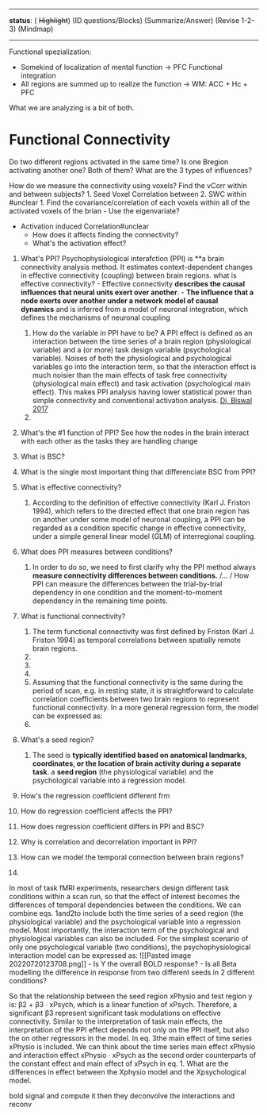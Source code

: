 -------------------------
**status**: 
 ( ~~Highlight~~) (ID questions/Blocks) (Summarize/Answer) (Revise 1-2-3) (Mindmap)
 
-----------------------------------------------------------------------------------------

Functional spezialization: 
- Somekind of localization of mental function -> PFC
Functional integration
- All regions are summed up to realize the function -> WM: ACC + Hc + PFC

What we are analyzing is a bit of both. 

# Functional Connectivity
Do two different regions activated in the same time? Is one Bregion activating another one? Both of them? 
What are the 3 types of influences?


How do we measure the connectivity using voxels?
	Find the vCorr within and between subjects?
	1. Seed Voxel Correlation between
	2. SWC within #unclear
		1. Find the covariance/correlation of each voxels within all of the activated voxels of the brian
	- Use the eigenvariate?
- Activation induced Correlation#unclear
	- How does it affects finding the connectivity?
	- What's the activation effect?


1. What's PPI?
	Psychophysiological interafction (PPI) is **a brain connectivity analysis method. It estimates context-dependent changes in effective connectivity (coupling) between brain regions.
	what is effective connectivity?
		- Effective connectivity **describes the causal influences that neural units exert over another**.
		- **The influence that a node exerts over another under a network model of causal dynamics** and is inferred from a model of neuronal integration, which defines the mechanisms of neuronal coupling
	1. How do the variable in PPI have to be? 
		A PPI effect is defined as an interaction between the time series of a brain region (physiological variable) and a (or more) task design variable (psychological variable). Noises of both the physiological and psychological variables go into the interaction term, so that the interaction effect is much noisier than the main effects of task free connectivity (physiological main effect) and task activation (psychological main effect). This makes PPI analysis having lower statistical power than simple connectivity and conventional activation analysis. [Di, Biswal  2017](https://www.frontiersin.org/articles/10.3389/fnins.2017.00573/full)
	2. 
3. What's the #1 function of PPI?
	See how the nodes in the brain interact with each other as the tasks they are handling change
4. What is BSC?
5. What is the single most important thing that differenciate BSC from PPI?
6. What is effective connectivity?
	1. According to the definition of effective connectivity (Karl J. Friston 1994), which refers to the directed effect that one brain region has on another under some model of neuronal coupling, a PPI can be regarded as a condition specific change in effective connectivity, under a simple general linear model (GLM) of interregional coupling.
7. What does PPI measures between conditions?
	1. In order to do so, we need to first clarify why the PPI method always **measure connectivity differences between conditions.**  /... / How PPI can measure the differences between the trial-by-trial dependency in one condition and the moment-to-moment dependency in the remaining time points. 
8. What is functional connectivity?
	1. The term functional connectivity was first defined by Friston (Karl J. Friston 1994) as temporal correlations between spatially remote brain regions.
	2. 
	3. 
	4. 
	5. Assuming that the functional connectivity is the same during the period of scan, e.g. in resting state, it is straightforward to calculate correlation coefficients between two brain regions to represent functional connectivity. In a more general regression form, the model can be expressed as:  
	6. 
9. What's a seed region?
	1. The seed is **typically identified based on anatomical landmarks, coordinates, or the location of brain activity during a separate task**.
	a **seed region** (the physiological variable) and the psychological variable into a regression model. 

10. How's the regression coefficient different frm
11. How do regression coefficient affects the PPI?
12. How does regression coefficient differs in PPI and BSC?
13. Why is correlation and decorrelation important in PPI?
14. How can we model the temporal connection between brain regions?
15.

In most of task fMRI experiments, researchers design different task conditions within a scan run, so that the effect of interest becomes the differences of temporal dependencies between the conditions. We can combine eqs. 1and2to include both the time series of a seed region (the physiological variable) and the psychological variable into a regression model. Most importantly, the interaction term of the psychological and physiological variables can also be included. For the simplest scenario of only one psychological variable (two conditions), the psychophysiological interaction model can be expressed as:
![[Pasted image 20220720123708.png]]
	- Is Y the overall BOLD response?
	- Is  all Beta modelling the difference in response from two different seeds in 2 different conditions?
	
So that the relationship between the seed region xPhysio and test region y is: β2 + β3 ∙ xPsych, which is a linear function of xPsych. Therefore, a significant β3 represent significant task modulations on effective connectivity. Similar to the interpretation of task main effects, the interpretation of the PPI effect depends not only on the PPI itself, but also the on other regressors in the model. In eq. 3the main effect of time series xPhysio is included. We can think about the time series main effect xPhysio and interaction effect xPhysio ∙ xPsych as the second order counterparts of the constant effect and main effect of xPsych in eq. 1.
What are the differences in effect between the Xphysio model and the Xpsychological model.

bold signal and compute it
then they deconvolve the interactions and reconv